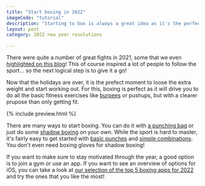 ```yaml
---
title: "Start boxing in 2022"
imageCode: "tutorial"
description: "Starting to box is always a great idea as it's the perfect way to get in shape while having fun... so why not make boxing your 2022 new year resolution?"
layout: post
category: 2022 new year resolutions

---
```


There were quite a number of great fights in 2021, some that we even [highlighted on this blog](/best-boxing-matches-2021/)! This of course inspired a lot of people to follow the sport... so the next logical step is to give it a go!

Now that the holidays are over, it is the prefect moment to loose the extra weight and start working out. For this, boxing is perfect as it will drive you to do all the basic fitness exercises like [burpees](/burpees-in-boxing/) or pushups, but with a clearer prupose than only getting fit.

{% include preview.html %}

There are many ways to start boxing. You can do it with [a punching bag](/punching-bag-app-boxing/) or just do some [shadow boxing](/importance-of-shadow-boxing/) on your own. While the sport is hard to master, it's fairly easy to get started with [basic punches](/boxing-basics-jab/) and [simple combinations](/boxing-basic-combos/). You don't even need boxing gloves for shadow boxing!

If you want to make sure to stay motivated through the year, a good option is to join a gym or use an app. If you want to see an overview of options for iOS, you can take a look at [our selection of the top 5 boxing apps for 2022](/best-ios-boxing-apps-in-2022/) and try the ones that you like the most! 